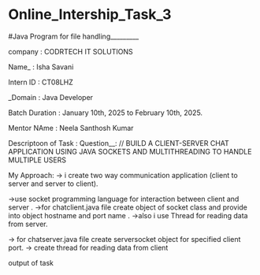 # Online_Intership_Task_3
#Java Program for file handling_________

company : CODRTECH IT SOLUTIONS

Name_ : Isha Savani

Intern ID : CT08LHZ

_Domain : Java Developer

Batch Duration : January 10th, 2025 to February 10th, 2025.

Mentor NAme : Neela Santhosh Kumar

Descriptoon of Task :
Question__: // BUILD A CLIENT-SERVER CHAT APPLICATION USING JAVA SOCKETS AND MULTITHREADING TO HANDLE MULTIPLE USERS

My Approach: 
-> i create two way communication application (client to server and server to client).

->use socket programming language for interaction between client and server .
->for chatclient.java file create object of socket class and provide into object hostname and port name .
->also i use Thread for reading data from server. 

-> for chatserver.java file create serversocket object for specified client port. 
-> create thread for reading data from client

output of task 
